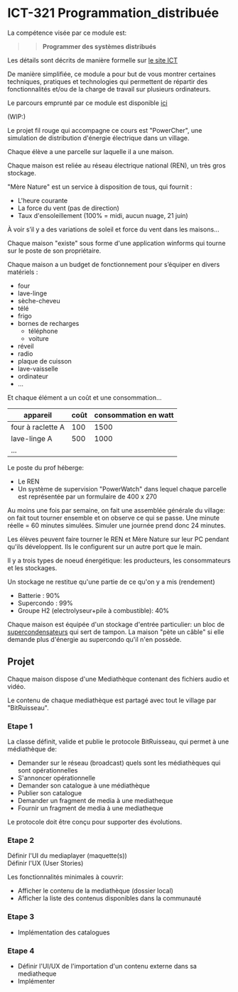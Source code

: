 # ICT-321 Programmation_distribuée

La compétence visée par ce module est: 
>>**Programmer des systèmes distribués**

Les détails sont décrits de manière formelle sur [le site ICT](https://www.modulbaukasten.ch/module/321/1/fr-FR?title=Programmer-des-syst%C3%A8mes-distribu%C3%A9s)

De manière simplifiée, ce module a pour but de vous montrer certaines techniques, pratiques et technologies qui permettent de répartir des fonctionnalités et/ou de la charge de travail sur plusieurs ordinateurs.

Le parcours emprunté par ce module est disponible [ici](https://roadmap.sh/r/embed?id=66ea73d4f34c8868ec042b2c)

(WIP:)

Le projet fil rouge qui accompagne ce cours est "PowerCher", une simulation de distribution d'énergie électrique dans un village.

Chaque élève a une parcelle sur laquelle il a une maison.

Chaque maison est reliée au réseau électrique national (REN), un très gros stockage.

"Mère Nature" est un service à disposition de tous, qui fournit :
- L'heure courante
- La force du vent (pas de direction)
- Taux d'ensoleillement (100% = midi, aucun nuage, 21 juin)

À voir s’il y a des variations de soleil et force du vent dans les maisons...

Chaque maison "existe" sous forme d'une application winforms qui tourne sur le poste de son propriétaire.

Chaque maison a un budget de fonctionnement pour s’équiper en divers matériels :
- four
- lave-linge
- sèche-cheveu
- télé
- frigo
- bornes de recharges
  - téléphone
  - voiture
- réveil
- radio
- plaque de cuisson
- lave-vaisselle
- ordinateur
- ...

Et chaque élément a un coût et une consommation...

| appareil          | coût | consommation en watt |
|-------------------|------|----------------------|
| four à raclette A | 100  | 1500                 |
| lave-linge     A  | 500  | 1000                 |
| ...               |      |                      |


Le poste du prof héberge:

- Le REN
- Un système de supervision "PowerWatch" dans lequel chaque parcelle est représentée par un formulaire de 400 x 270

Au moins une fois par semaine, on fait une assemblée générale du village: on fait tout tourner ensemble et on observe ce qui se passe. Une minute réelle = 60 minutes simulées. Simuler une journée prend donc 24 minutes.

Les élèves peuvent faire tourner le REN et Mère Nature sur leur PC pendant qu'ils développent. Ils le configurent sur un autre port que le main.

Il y a trois types de noeud énergétique: les producteurs, les consommateurs et les stockages.

Un stockage ne restitue qu'une partie de ce qu'on y a mis (rendement)
- Batterie : 90%
- Supercondo : 99%
- Groupe H2 (electrolyseur+pile à combustible): 40%

Chaque maison est équipée d'un stockage d'entrée particulier: un bloc de [supercondensateurs](https://fr.wikipedia.org/wiki/Supercondensateur#:~:text=Un%20supercondensateur%20est%20un%20condensateur,et%20les%20condensateurs%20%C3%A9lectrolytiques%20classiques.) qui sert de tampon. La maison "pète un câble" si elle demande plus d'énergie au supercondo qu'il n'en possède.

## Projet

Chaque maison dispose d'une Mediathèque contenant des fichiers audio et vidéo.

Le contenu de chaque mediathèque est partagé avec tout le village par "BitRuisseau".

### Etape 1 
La classe définit, valide et publie le protocole BitRuisseau, qui permet à une médiathèque de:
- Demander sur le réseau (broadcast) quels sont les médiathèques qui sont opérationnelles
- S'annoncer opérationnelle
- Demander son catalogue à une médiathèque
- Publier son catalogue
- Demander un fragment de media à une mediatheque
- Fournir un fragment de media à une mediatheque

Le protocole doit être conçu pour supporter des évolutions.

### Etape 2

Définir l'UI du mediaplayer (maquette(s))  
Définir l'UX (User Stories)

Les fonctionnalités minimales à couvrir:
- Afficher le contenu de la mediathèque (dossier local)
- Afficher la liste des contenus disponibles dans la communauté

### Etape 3 

- Implémentation des catalogues

### Etape 4

- Définir l'UI/UX de l'importation d'un contenu externe dans sa mediatheque
- Implémenter

